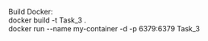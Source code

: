 Build Docker:</br>
docker build -t Task_3 .</br> 
docker run --name my-container -d -p 6379:6379 Task_3

